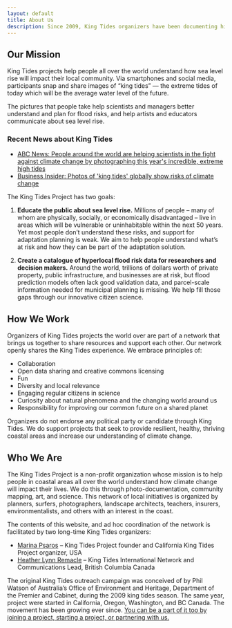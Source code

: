 ```yaml
---
layout: default
title: About Us
description: Since 2009, King Tides organizers have been documenting high water events to sense what is to come with climate change.
---
```


## Our Mission

King Tides projects help people all over the world understand how sea level rise will impact their local community.  Via smartphones and social media, participants snap and share images of  “king tides” — the extreme tides of today which will be the average water level of the future.

The pictures that people take help scientists and managers better understand and plan for flood risks, and help artists and educators communicate about sea level rise.

### Recent News about King Tides
- [ABC News: People around the world are helping scientists in the fight against climate change by photographing this year's incredible, extreme high tides](https://abcnews.go.com/Technology/wireStory/photos-king-tides-globally-show-risks-climate-change-68768979)
- [Business Insider: Photos of 'king tides' globally show risks of climate change](https://www.businessinsider.com/incredible-pictures-king-tides-show-the-risks-of-climate-change-2020-2)

The King Tides Project has two goals:

1. **Educate the public about sea level rise.** Millions of people  – many of whom are physically, socially, or economically disadvantaged – live in areas which will be vulnerable or uninhabitable within the next 50 years. Yet most people don’t understand these risks, and support for adaptation planning is weak. We aim to help people understand what’s at risk and how they can be part of the adaptation solution.

2. **Create a catalogue of hyperlocal flood risk data for researchers and decision makers.** Around the world, trillions of dollars worth of private property, public infrastructure, and businesses are at risk, but flood prediction models often lack good validation data, and parcel-scale information needed for municipal planning is missing. We help fill those gaps through our innovative citizen science.

## How We Work

Organizers of King Tides projects the world over are part of a network that brings us together to share resources and support each other. Our network openly shares the King Tides experience. We embrace principles of:

- Collaboration
- Open data sharing and creative commons licensing
- Fun
- Diversity and local relevance
- Engaging regular citizens in science
- Curiosity about natural phenomena and the changing world around us
- Responsibility for improving our common future on a shared planet

Organizers do not endorse any political party or candidate through King Tides.  We do support projects that seek to provide resilient, healthy, thriving coastal areas and increase our understanding of climate change.

## Who We Are

The King Tides Project is a non-profit organization whose mission is to help people in coastal areas all over the world understand how climate change will impact their lives.  We do this through photo-documentation, community mapping, art, and science.  This network of local initiatives is organized by planners, surfers, photographers, landscape architects, teachers, insurers, environmentalists, and others with an interest in the coast.  

The contents of this website, and ad hoc coordination of the network is facilitated by two long-time King Tides organizers:

- [Marina Psaros](https://www.linkedin.com/in/mpsaros/) – King Tides Project founder and California King Tides Project organizer, USA
- [Heather Lynn Remacle](https://www.linkedin.com/in/heatherlr/) – King Tides International Network and Communications Lead, British Columbia Canada

The original King Tides outreach campaign was conceived of by Phil Watson of Australia’s Office of Environment and Heritage, Department of the Premier and Cabinet, during the 2009 king tides season.  The same year, project were started in California, Oregon, Washington, and BC Canada. The movement has been growing ever since. [You can be a part of it too by joining a project, starting a project, or partnering with us.](/participate)
